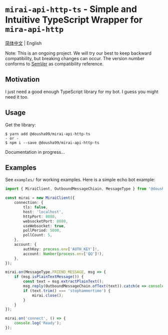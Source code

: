 # `mirai-api-http-ts` - Simple and Intuitive TypeScript Wrapper for `mira-api-http`

[简体中文](README.zh.md) | English

Note: This is an ongoing project. We will try our best to keep 
backward compatibility, but breaking changes can occur.
The version number conforms to [SemVer](https://semver.org/) as 
compatibility reference.

## Motivation

I just need a good enough TypeScript library for my bot. I guess 
you might need it too.

## Usage

Get the library:

```
$ yarn add @dousha99/mirai-api-http-ts
- or -
$ npm i --save @dousha99/mirai-api-http-ts
```

Documentation in progress...

## Examples

See `examples/` for working examples. Here is a simple echo bot example:

```ts
import { MiraiClient, OutboundMessageChiain, MessageType } from '@dousha99/mirai-api-http-ts';

const mirai = new MiraiClient({
	connection: {
		tls: false,
		host: 'localhost',
		httpPort: 8080,
		websocketPort: 8080,
		useWebsocket: true,
		pollPeriod: 5000,
		pollCount: 5,
	},
	account: {
		authKey: process.env['AUTH_KEY']!,
		account: Number(process.env['QQ']!),
	},
});

mirai.on(MessageType.FRIEND_MESSAGE, msg => {
	if (msg.isPlainTextMessage()) {
		const text = msg.extractPlainText();
		msg.reply(OutboundMessageChain.ofText(text)).catch(e => console.error(e));
		if (text.trim() === 'stophammertime') {
			mirai.close();
		}
	}
});

mirai.on('connect', () => {
	console.log('Ready');
});
```
